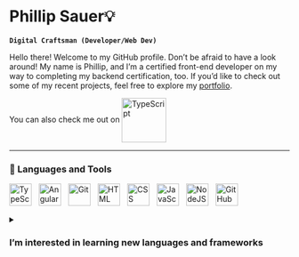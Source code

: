 # Phillip Sauer💡

**`Digital Craftsman (Developer/Web Dev)`**

Hello there! Welcome to my GitHub profile. Don’t be afraid to have a look around!
My name is Phillip, and I’m a certified front-end developer on my way to completing my backend certification, too.
If you’d like to check out some of my recent projects, feel free to explore my <a href="https://phillip-marcel-sauer.com/">portfolio</a>.
<br>
<div>
<span align="center" > 
You can also check me out on</span>
<a href="https://www.linkedin.com/in/phillip-sauer/"><img align="center"  alt="TypeScript" width="80px" style="padding-right:10px;" src="https://cdn.jsdelivr.net/gh/devicons/devicon@latest/icons/linkedin/linkedin-original-wordmark.svg" /> </a>
</div>

---

### 🧰 Languages and Tools

<img align="left" alt="TypeScript" width="40px" style="padding-right:10px;" src="https://cdn.jsdelivr.net/gh/devicons/devicon/icons/typescript/typescript-plain.svg" />
<img align="left" alt="Angular" width="40px" style="padding-right:10px;" src="https://cdn.jsdelivr.net/gh/devicons/devicon/icons/angularjs/angularjs-plain.svg" />
<img align="left" alt="Git" width="40px" style="padding-right:10px;" src="https://cdn.jsdelivr.net/gh/devicons/devicon/icons/git/git-original.svg" />
<img align="left" alt="HTML" width="40px" style="padding-right:10px;" src="https://cdn.jsdelivr.net/gh/devicons/devicon/icons/html5/html5-plain.svg" />
<img align="left" alt="CSS" width="40px" style="padding-right:10px;" src="https://cdn.jsdelivr.net/gh/devicons/devicon/icons/css3/css3-plain.svg" />
<img align="left" alt="JavaScript" width="40px" style="padding-right:10px;" src="https://cdn.jsdelivr.net/gh/devicons/devicon/icons/javascript/javascript-plain.svg" />
<img align="left" alt="NodeJS" width="40px" style="padding-right:10px;" src="https://cdn.jsdelivr.net/gh/devicons/devicon/icons/nodejs/nodejs-original.svg" />
<img align="left" alt="GitHub" width="40px" style="padding-right:10px;" src="https://cdn.jsdelivr.net/gh/devicons/devicon/icons/github/github-original.svg" />
<br />

#

<details>
 <summary><h3>I’m interested in learning new languages and frameworks</h3>
</summary>
 <img align="left" alt="Vue" width="40px" style="padding-right:10px;"  src="https://cdn.jsdelivr.net/gh/devicons/devicon@latest/icons/vuejs/vuejs-original-wordmark.svg" />
 <img align="left" alt="React" width="40px" style="padding-right:10px;"  src="https://cdn.jsdelivr.net/gh/devicons/devicon@latest/icons/react/react-original.svg" />
 <img align="left" alt="Lua" width="40px" style="padding-right:10px;" src="https://cdn.jsdelivr.net/gh/devicons/devicon@latest/icons/lua/lua-plain.svg" />
 <img align="left" alt="Godot" width="40px" style="padding-right:10px;" src="https://cdn.jsdelivr.net/gh/devicons/devicon@latest/icons/godot/godot-original-wordmark.svg" />
 <img align="left" alt="C++" width="40px" style="padding-right:10px;" src="https://cdn.jsdelivr.net/gh/devicons/devicon@latest/icons/cplusplus/cplusplus-plain.svg" />
 
 </details>
